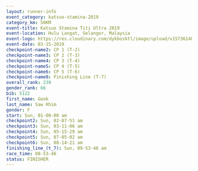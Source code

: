 ```yaml
---
layout: runner-info 
event_category: katsuo-stamina-2019 
category_km: 50KM 
event-title: Katsuo Stamina Titi Ultra 2019 
event-location: Hulu Langat, Selangor, Malaysia 
event-logo: https://res.cloudinary.com/dykbosktl/image/upload/v1573614825/Logo/Logo_p7ft6n.png
event-date: 03-15-2019 
checkpoint-name2: CP 1 (T-2) 
checkpoint-name3: CP 2 (T-3) 
checkpoint-name4: CP 3 (T-4) 
checkpoint-name5: CP 4 (T-5) 
checkpoint-name6: CP 5 (T-6) 
checkpoint-name8: Finishing Line (T-7) 
overall_rank: 239
gender_rank: 66
bib: 5122
first_name: Geok
last_name: Saw Khim
gender: F
start: Sun, 01-00-00 am
checkpoint2: Sun, 02-07-51 am
checkpoint3: Sun, 03-11-06 am
checkpoint4: Sun, 05-15-29 am
checkpoint5: Sun, 07-05-02 am
checkpoint6: Sun, 08-14-21 am
finishing_line_(t_7): Sun, 09-53-46 am
race_time: 08-53-46
status: FINISHER
---
```

